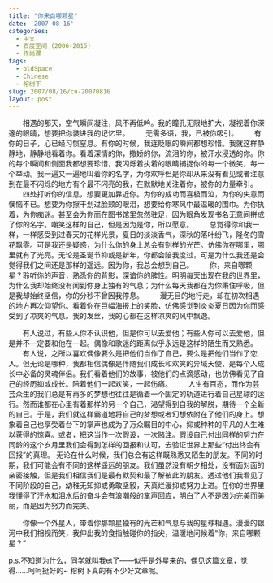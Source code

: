 ```yaml
---
title: "你来自哪颗星"
date: '2007-08-16'
categories:
  - 中文
  - 百度空间 (2006-2015)
  - 作尚课
tags:
  - oldSpace
  - Chinese
  - 榕树下
slug: 2007/08/16/cn-20070816
layout: post
---
```

　　相遇的那天，空气瞬间凝注，风不再低吟。我的瞳孔无限地扩大，凝视着你深邃的眼睛，想要把你装进我的记忆里。 
　　无需多语，我，已被你吸引。 
　　有你的日子，心已经习惯窒息。有你的时候，我连眨眼的瞬间都想珍惜。我就这样静静地，静静地看着你。看着深情的你，撒娇的你，流泪的你，被汗水浸透的你。你的每个瞬间和侧面我都想要珍惜，我闪烁着执着的眼睛捕捉你的每一个微笑，每一个举动。我一遍又一遍地叫着你的名字，为你欢呼但是你却从来没有看见或者注意到在最不闪烁的地方有个最不闪亮的我，在默默地关注着你，被你的力量牵引。 
　　四处打听你的信息，想要更加靠近你。为你的成功而喜极而泣，为你的失意而懊恼不已。想要为你擦干划过脸颊的眼泪，想要给你寒风中最温暖的围巾。为你执着，为你痴迷。甚至会为你而在图书馆里忽然驻足，因为眼角发现书名无意间拼成了你的名字。嘲笑这样的自己，但是因为是你，所以愿意。 
　　总觉得你和我一样，一样感受到过春天的花样光景，夏日的淡淡香气，深秋的落叶纷飞，隆冬的雪花飘零。可是我还是疑惑，为什么你的身上总会有别样的光芒。仿佛你在哪里，哪里就有了光亮。无论是圣诞节抑或是新年，你都会陪我度过，可是为什么我还是会觉得我们之间还是那样的遥远。因为你，我总会想到自己。 
　　你，来自哪颗星？聆听你的声音，熟悉你的背影，深谙你的脾性。明明每天出现在我的世界里，为什么我却始终没有闻到你身上独有的气息；为什么每天我都在为你秉住呼吸，但是我却始终坚信，你的分秒不曾因我停息。 
　　漫无目的地行走，却在初次相遇的地方再次仰望你。看着你在巨幅海报上的笑脸，仿佛感觉到炎炎夏日因为你而感受到了凉爽的气息。我的发丝，我的心都在这样凉爽的风中飘逸。

　　有人说过，有些人你不认识他，但是你可以去爱他；有些人你可以去爱他，但是并不一定要和他在一起。偶像和歌迷的距离似乎永远是这样的陌生而又熟悉。 
　　有人说，之所以喜欢偶像要么是把他们当作了自己，要么是把他们当作了恋人。但无论是哪种，我都相信偶像是伴随我们成长和欢笑的异域天使，是每个人成长中必备的灵魂伴侣。我们看着他们的故事，被他们的点滴感动，也仿佛看见了自己的经历抑或成长。陪着他们一起欢笑，一起伤痛。 
　　人生有百态，而作为芸芸众生的我们总是有再多的梦想也往往是循着一个固定的轨道进行着自己星球的运行。然而谁都在心里有着那样的另一个自己，渴望得到自我的解脱，期待一个全新的自己。于是，我们就这样霸道地将自己的梦想或者幻想依附在了他们的身上。想象着自己也享受着台下的掌声也成为了万众瞩目的中心，抑或种种的平凡的人生难以获得的惊喜。或者，把这当作一次假设，一次赌注。假设自己付出同样的努力在同龄的这个岁月里我们会得到怎样的回报和认可，去验证世界上那些“付出终会有回报”的真理。 
无论在什么时候，我们总会有这样既熟悉又陌生的朋友。不同的时期，我们可能会有不同的这样遥远的朋友。我们虽然没有朝夕相处，没有面对面的亲密接触，但是我们相信我们是最有默契和最了解彼此的朋友。透过他们我看见了不同阶段的自己，幼稚无知抑或勇敢坚毅，天真烂漫抑或努力上进。在你的世界里我懂得了汗水和泪水后的奋斗会有浪潮般的掌声回应，明白了人不是因为完美而美丽，而是因为努力而完美。

　　你像一个外星人，带着你那颗星独有的光芒和气息与我的星球相遇。漫漫的银河中我们相视而笑，我伸出我的食指触碰你的指尖，温暖地问候着“你，来自哪颗星？”

p.s.不知道为什么，同学就叫我et了——似乎是外星来的，偶见这篇文章，觉得……呵呵挺好的~ 榕树下真的有不少好文章呢。